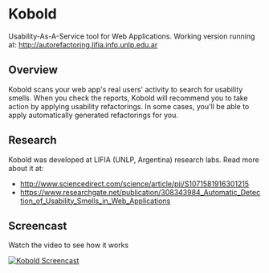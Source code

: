 # Kobold
Usability-As-A-Service tool for Web Applications.
Working version running at:
http://autorefactoring.lifia.info.unlp.edu.ar

## Overview
Kobold scans your web app's real users' activity to search for usability smells. When you check the reports, Kobold will recommend you to take action by applying usability refactorings. In some cases, you'll be able to apply automatically generated refactorings for you.

## Research
Kobold was developed at LIFIA (UNLP, Argentina) research labs. Read more about it at:
- http://www.sciencedirect.com/science/article/pii/S1071581916301215
- https://www.researchgate.net/publication/308343984_Automatic_Detection_of_Usability_Smells_in_Web_Applications

## Screencast
Watch the video to see how it works

[![Kobold Screencast](https://s3.amazonaws.com/selfrefactoring/screencasts/preview.png)](https://youtu.be/c-myYPMUh0Q)


